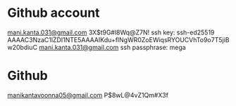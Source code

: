 # Github account
mani.kanta.031@gmail.com
3X$t9G#l8Wq@Z7N!
ssh key: ssh-ed25519 AAAAC3NzaC1lZDI1NTE5AAAAIKdu+flNgWR0ZoEWiqsRYOUCVhTo9o7T5jiBw20bdiuC mani.kanta.031@gmail.com
ssh passphrase: mega

# Github
manikantavoonna05@gmail.com
P$8wL@4vZ1Qm#X3f